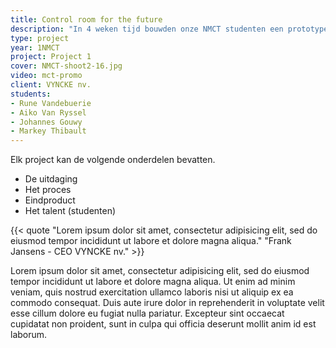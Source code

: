 ```yaml
---
title: Control room for the future
description: "In 4 weken tijd bouwden onze NMCT studenten een prototype “Controlroom of the future” voor de biomassa centrales van Vyncke. Live data visualisatie vanuit Nederland in een Microsoft Hololens applicatie!"
type: project
year: 1NMCT
project: Project 1
cover: NMCT-shoot2-16.jpg
video: mct-promo
client: VYNCKE nv.
students:
- Rune Vandebuerie
- Aiko Van Ryssel
- Johannes Gouwy
- Markey Thibault
---
```


Elk project kan de volgende onderdelen bevatten.
- De uitdaging
- Het proces
- Eindproduct
- Het talent (studenten)

{{< quote "Lorem ipsum dolor sit amet, consectetur adipisicing elit, sed do eiusmod tempor incididunt ut labore et dolore magna aliqua." "Frank Jansens - CEO VYNCKE nv." >}}

Lorem ipsum dolor sit amet, consectetur adipisicing elit, sed do eiusmod tempor incididunt ut labore et dolore magna aliqua. Ut enim ad minim veniam, quis nostrud exercitation ullamco laboris nisi ut aliquip ex ea commodo consequat. Duis aute irure dolor in reprehenderit in voluptate velit esse cillum dolore eu fugiat nulla pariatur. Excepteur sint occaecat cupidatat non proident, sunt in culpa qui officia deserunt mollit anim id est laborum.

